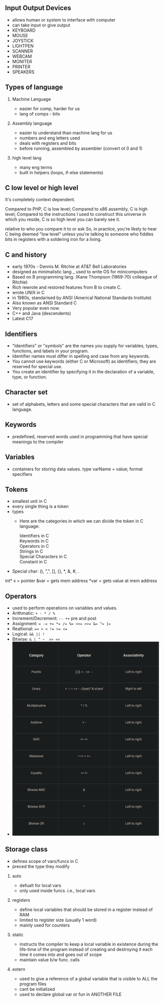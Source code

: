 ## Input Output Devices

- allows human or system to interface with computer
- can take input or give output
- KEYBOARD
- MOUSE
- JOYSTICK
- LIGHTPEN
- SCANNER
- WEBCAM
- MONITER
- PRINTER
- SPEAKERS

## Types of language

1. Machine Language
   - easier for comp, harder for us
   - lang of comps - bits

2. Assembly language
   - easier to understand than machine lang for us
   - numbers and eng letters used
   - deals with registers and bits
   - before running, assembled by assembler (convert ot 0 and 1)

3. high level lang
   - many eng terms
   - built in helpers (loops, if-else statements)

## C low level or high level

It's completely context dependent.

Compared to PHP, C is low level;
Compared to x86 assembly, C is high level;
Compared to the instructions I used to construct this universe in which you reside, C is so high level you can barely see it.

relative to who you compare it to or ask
So, in practice, you're likely to hear C being deemed "low level" unless you're talking to someone who fiddles bits in registers with a soldering iron for a living.

## C and history

- early 1970s - Dennis M. Ritchie at AT&T Bell Laboratories
- designed as minimalistic lang _ used to write OS for minicomputers
- Based on B programming lang. (Kane Thompson (1969-70) colleague of Ritchie)
- Rich rewrote and restored features from B to create C.
- wrote UNIX in C
- in 1980s, standarised by ANSI (Americal National Standards Institute)
- Also known as ANSI Standard C
- Very popular even now.
- C++ and Java (descendents)
- Latest C17

## Identifiers

- "Identifiers" or "symbols" are the names you supply for variables, types, functions, and labels in your program.
- Identifier names must differ in spelling and case from any keywords.
- You cannot use keywords (either C or Microsoft) as identifiers; they are reserved for special use.
- You create an identifier by specifying it in the declaration of a variable, type, or function.

## Character set

- set of alphabets, letters and some special characters that are valid in C language.

## Keywords

- predefined, reserved words used in programming that have special meanings to the compiler

## Variables

- containers for storing data values.
type varName = value;
format specifiers

## Tokens

- smallest unit in C
- every single thing is a token
- types
  - Here are the categories in which we can divide the token in C language:

    Identifiers in C  
    Keywords in C  
    Operators in C  
    Strings in C  
    Special Characters in C  
    Constant in C  
- Special char: (), ",", [], {}, *, &, #, .

int* x = pointer
&var = gets mem address
*var = gets value at mem address

## Operators

- used to perform operations on variables and values.
- Arithmatic: `+ - * / %`
- Increment/Decrement: `-- ++` pre and post
- Assignment: `= -= += *= /= %= <<= >>= &= ^= |=`
- Realtional: `== > < != >= <=`
- Logical: `&& || !`
- Bitwise: `& | ^ ~  >> <<`
- ![](20221121025004.png)  

## Storage class

- defines scope of vars/funcs in C
- preced the type they modify

1. auto
   - defualt for local vars
   - only used inside funcs .i.e., local vars

2. registers
   - define local variables that should be stored in a register instead of RAM
   - limited to register size (usually 1 word)
   - mainly used for counters

3. static
   - instructs the compiler to keep a local variable in existence during the life-time of the program instead of creating and destroying it each time it comes into and goes out of scope
   - maintain value b/w func. calls

4. extern
   - used to give a reference of a global variable that is visible to ALL the program files
   - cant be initialized
   - used to declare global var or fun in ANOTHER FILE
